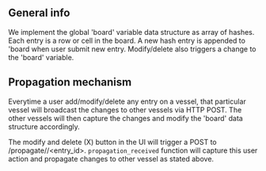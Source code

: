 ## General info

We implement the global 'board' variable data structure as array of hashes.
Each entry is a row or cell in the board. A new hash entry is appended to 'board
when user submit new entry. Modify/delete also triggers a change to the 'board'
variable.

## Propagation mechanism

Everytime a user add/modify/delete any entry on a vessel, that particular vessel will
broadcast the changes to other vessels via HTTP POST. The other vessels will then
capture the changes and modify the 'board' data structure accordingly.

The modify and delete (X) button in the UI will trigger a POST to 
/propagate/<action>/<entry_id>. `propagation_received` function will
capture this user action and propagate changes to other vessel as stated above.

